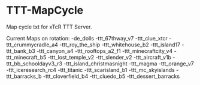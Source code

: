 TTT-MapCycle
============

Map cycle txt for xTcR TTT Server.


Current Maps on rotation:
-de_dolls
-ttt_67thway_v7
-ttt_clue_xtcr
-ttt_crummycradle_a4
-ttt_roy_the_ship
-ttt_whitehouse_b2
-ttt_island17
-ttt_bank_b3
-ttt_canyon_a4
-ttt_rooftops_a2_f1
-ttt_minecraftcity_v4
-ttt_minecraft_b5
-ttt_lost_temple_v2
-ttt_slender_v2
-ttt_aircraft_v1b
-ttt_bb_schooldayv3_r3
-ttt_island_christmasnight
-ttt_magma
-ttt_orange_v7
-ttt_iceresearch_rc4
-ttt_titanic
-ttt_scarisland_b1
-ttt_mc_skyislands
-ttt_barracks_b
-ttt_cloverfield_b4
-ttt_cluedo_b5
-ttt_dessert_barracks
